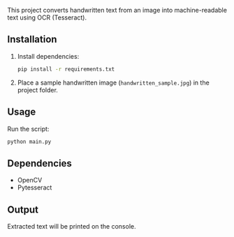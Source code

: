 This project converts handwritten text from an image into machine-readable text using OCR (Tesseract).

## Installation
1. Install dependencies:
   ```bash
   pip install -r requirements.txt
   ```

2. Place a sample handwritten image (`handwritten_sample.jpg`) in the project folder.

## Usage
Run the script:
   ```bash
   python main.py
   ```

## Dependencies
- OpenCV
- Pytesseract

## Output
Extracted text will be printed on the console.
